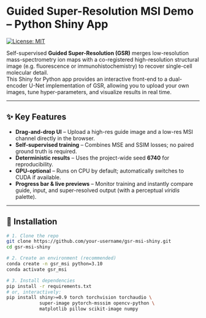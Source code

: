 # Guided Super-Resolution MSI Demo – Python Shiny App
[![License: MIT](https://img.shields.io/badge/License-MIT-blue.svg)](LICENSE)

Self-supervised **Guided Super-Resolution (GSR)** merges low-resolution mass-spectrometry ion maps with a co-registered high-resolution structural image (e.g. fluorescence or immunohistochemistry) to recover single-cell molecular detail.  
This Shiny for Python app provides an interactive front-end to a dual-encoder U-Net implementation of GSR, allowing you to upload your own images, tune hyper-parameters, and visualize results in real time.

---

## ✨ Key Features
* **Drag-and-drop UI** – Upload a high-res guide image and a low-res MSI channel directly in the browser.  
* **Self-supervised training** – Combines MSE and SSIM losses; no paired ground truth is required.  
* **Deterministic results** – Uses the project-wide seed **6740** for reproducibility.  
* **GPU-optional** – Runs on CPU by default; automatically switches to CUDA if available.  
* **Progress bar & live previews** – Monitor training and instantly compare guide, input, and super-resolved output (with a perceptual *viridis* palette).

---

## 🔧 Installation
```bash
# 1. Clone the repo
git clone https://github.com/your-username/gsr-msi-shiny.git
cd gsr-msi-shiny

# 2. Create an environment (recommended)
conda create -n gsr_msi python=3.10
conda activate gsr_msi

# 3. Install dependencies
pip install -r requirements.txt
# or, interactively:
pip install shiny>=0.9 torch torchvision torchaudio \
            super-image pytorch-msssim opencv-python \
            matplotlib pillow scikit-image numpy
